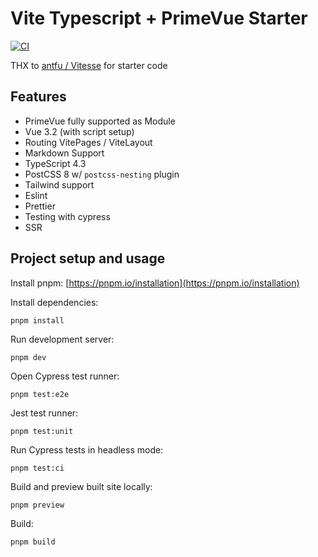 # Vite Typescript + PrimeVue Starter

[![CI](https://github.com/sfxcode/vite-primevue-starter/actions/workflows/main.yml/badge.svg)](https://github.com/sfxcode/vite-primevue-starter/actions/workflows/main.yml)

THX to [antfu / Vitesse](https://github.com/antfu/vitesse) for starter code

## Features
 
- PrimeVue fully supported as Module
- Vue 3.2 (with script setup)
- Routing VitePages / ViteLayout
- Markdown Support
- TypeScript 4.3
- PostCSS 8 w/ `postcss-nesting` plugin
- Tailwind support
- Eslint
- Prettier
- Testing with cypress
- SSR


## Project setup and usage

Install pnpm:
[https://pnpm.io/installation](https://pnpm.io/installation)


Install dependencies:

```
pnpm install
```

Run development server:

```
pnpm dev
```

Open Cypress test runner:

```
pnpm test:e2e
```

Jest test runner:

```
pnpm test:unit
```

Run Cypress tests in headless mode:

```
pnpm test:ci
```

Build and preview built site locally:

```
pnpm preview
```

Build:

```
pnpm build
```
